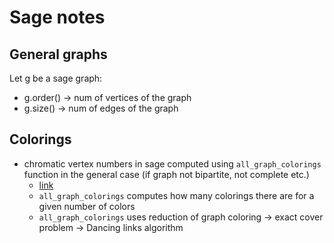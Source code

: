 # Sage notes

## General graphs

Let g be a sage graph:

- g.order() -> num of vertices of the graph
- g.size() -> num of edges of the graph 

## Colorings

- chromatic vertex numbers in sage computed using `all_graph_colorings` function in the general case (if graph not bipartite, not complete etc.)
  - [link](https://github.com/sagemath/sage/blob/develop/src/sage/graphs/graph_coloring.pyx#L420)
  - `all_graph_colorings` computes how many colorings there are for a given number of colors
  - `all_graph_colorings` uses reduction of graph coloring -> exact cover problem -> Dancing links algorithm